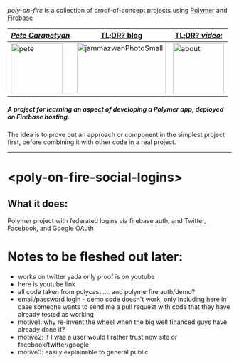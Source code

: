 *poly-on-fire* is a collection of proof-of-concept projects using [Polymer](https://www.polymer-project.org/) and [Firebase](https://firebase.google.com/)

|[**_Pete Carapetyan_**](http://appwriter.com)|  [TL;DR? blog](https://betterologist.net/2018/04/poly-on-fire-polymer-on-firebase/) |[TL;DR? _video:_](https://youtu.be/P9DwkqqUxNs)|
| --- | --- | --- |
|<a href="http://appwriter.com"><img class="style-svg" src="https://betterologist.net/wp-content/uploads/2016/05/pete-300x297.jpg" alt="pete" width="116" height="115" /></a>|<a href="https://betterologist.net/2018/04/poly-on-fire-polymer-on-firebase/" ><img class="style-svg" src="http://docs.datafundamentals.com/txt.png" alt="jammazwanPhotoSmall" width="200" height="116" /></a>|<a href="https://youtu.be/P9DwkqqUxNs"><img class="style-svg" src="https://betterologist.net/wp-content/uploads/2016/05/jamzVid1.png" alt="about" width="115" height="115" /></a>|


##### A project for learning an aspect of developing a Polymer app, deployed on Firebase hosting.

The idea is to prove out an approach or component in the simplest project first, before combining it with other code in a real project.

----

# \<poly-on-fire-social-logins\>

## What it does:

Polymer project with federated logins via firebase auth, and Twitter, Facebook, and Google OAuth

# Notes to be fleshed out later:

* works on twitter yada only proof is on youtube
* here is youtube link
* all code taken from polycast .... and polymerfire.auth/demo?
*  email/password login - demo code doesn't work, only including here in case someone wants to send me a pull request with code that they have already tested as working
* motive1: why re-invent the wheel when the big well financed guys have already done it?
* motive2: if I was a user would I rather trust new site or facebook/twitter/google
* motive3: easily explainable to general public
